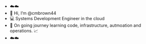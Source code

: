- :cloud::cloud:
- 👋 Hi, I’m @cmbrown44
-  :computer: Systems Development Engineer in the cloud
- 👀 On going journey learning code, infrastructure, autmoation and operations. :chart_with_upwards_trend:
- :cloud::cloud:

<!---
cmbrown44/cmbrown44 is a ✨ special ✨ repository because its `README.md` (this file) appears on your GitHub profile.
You can click the Preview link to take a look at your changes.
--->

